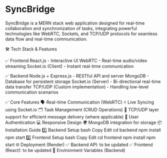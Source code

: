 # SyncBridge 

SyncBridge is a MERN stack web application designed for real-time collaboration and synchronization of tasks, integrating powerful technologies like WebRTC, Sockets, and TCP/UDP protocols for seamless data flow and real-time communication.

🛠 Tech Stack & Features

✅ Frontend
React.js - Interactive UI
WebRTC - Real-time audio/video streaming
Socket.io (Client) - Instant real-time communication

✅ Backend
Node.js + Express.js - RESTful API and server
MongoDB - Database for persistent storage
Socket.io (Server) - Bi-directional real-time data transfer
TCP/UDP (Custom implementation) - Handling low-level communication scenarios

✅ Core Features
🗣 Real-time Communication (WebRTC)
⚡ Live Syncing using Socket.io
🗂 Task Management (CRUD Operations)
📶 TCP/UDP layer support for efficient message delivery (where applicable)
🔐 User Authentication
💻 Responsive Design
🌍 MongoDB integration for storage
📦 Installation Guide
1️⃣ Backend Setup
bash
Copy
Edit
cd backend
npm install
npm start
2️⃣ Frontend Setup
bash
Copy
Edit
cd frontend
npm install
npm start
🌐 Deployment (Render)
✅ Backend API: to be updated
✅ Frontend (React): to be updated
📝 Environment Variables (Backend)
